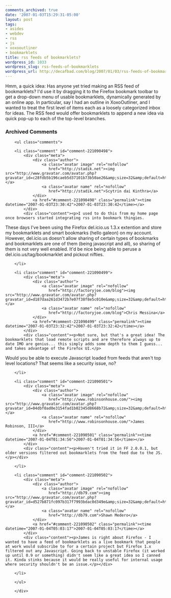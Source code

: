 ```yaml
---
comments_archived: true
date: '2007-01-03T15:29:31-05:00'
layout: post
tags:
- asides
- webdev
- rss
- js
- xoxooutliner
- bookmarklets
title: rss feeds of bookmarklets?
wordpress_id: 1033
wordpress_slug: rss-feeds-of-bookmarklets
wordpress_url: http://decafbad.com/blog/2007/01/03/rss-feeds-of-bookmarklets
---
```

Hmm, a quick idea:  Has anyone yet tried making an RSS feed of bookmarklets?  I'd use it by dragging it to the Firefox bookmark toolbar to get a drop-down menu of usable bookmarklets, dynamically generated by an online app.  In particular, say I had an outline in XoxoOutliner, and I wanted to treat the first level of items each as a loosely categorized inbox for ideas.  The RSS feed would offer bookmarklets to append a new idea via quick pop-up to each of the top-level branches.

<div id="comments" class="comments archived-comments">
            <h3>Archived Comments</h3>
            
        <ul class="comments">
            
        <li class="comment" id="comment-221090498">
            <div class="meta">
                <div class="author">
                    <a class="avatar image" rel="nofollow" 
                       href="http://stadik.net"><img src="http://www.gravatar.com/avatar.php?gravatar_id=c28fdb5b196caeb5d37101b73b50ae26&amp;size=32&amp;default=http://mediacdn.disqus.com/1320279820/images/noavatar32.png"/></a>
                    <a class="avatar name" rel="nofollow" 
                       href="http://stadik.net">Scytrin dai Kinthra</a>
                </div>
                <a href="#comment-221090498" class="permalink"><time datetime="2007-01-03T23:30:42">2007-01-03T23:30:42</time></a>
            </div>
            <div class="content"><p>I used to do this from my home page once browsers started integrating rss into bookmark thingies.
These days I've been using the Firefox del.icio.us 1.3.x extention and store my bookmarklets and smart bookmarks (hello galeon) on my account.
However, del.icio.us doesn't allow sharing of certain types of bookmarks and bookmarklets are one of them (being javascript and all), so sharing of them is not very well enabled.
It'd be nice being able to peruse a del.icio.us/tag/bookmarklet and pickout nifties.</p></div>
            
        </li>
    
        <li class="comment" id="comment-221090499">
            <div class="meta">
                <div class="author">
                    <a class="avatar image" rel="nofollow" 
                       href="http://factoryjoe.com/blog"><img src="http://www.gravatar.com/avatar.php?gravatar_id=d187daa261d3472b7e07f38f8e5c010e&amp;size=32&amp;default=http://mediacdn.disqus.com/1320279820/images/noavatar32.png"/></a>
                    <a class="avatar name" rel="nofollow" 
                       href="http://factoryjoe.com/blog">Chris Messina</a>
                </div>
                <a href="#comment-221090499" class="permalink"><time datetime="2007-01-03T23:32:42">2007-01-03T23:32:42</time></a>
            </div>
            <div class="content"><p>Not sure, but that's a great idea! The bookmarklets that load remote scripts and are therefore always up to date IMO are genius... this simply adds some depth to them I guess... and takes advantage of the Firefox UI.</p>

<p>Would you be able to execute Javascript loaded from feeds that aren't top level locations? That seems like a security issue, no?</p></div>
            
        </li>
    
        <li class="comment" id="comment-221090501">
            <div class="meta">
                <div class="author">
                    <a class="avatar image" rel="nofollow" 
                       href="http://www.robinsonhouse.com/"><img src="http://www.gravatar.com/avatar.php?gravatar_id=04dbf0ad0e3154fad1b02345d8668b72&amp;size=32&amp;default=http://mediacdn.disqus.com/1320279820/images/noavatar32.png"/></a>
                    <a class="avatar name" rel="nofollow" 
                       href="http://www.robinsonhouse.com/">James Robinson, III</a>
                </div>
                <a href="#comment-221090501" class="permalink"><time datetime="2007-01-04T01:34:56">2007-01-04T01:34:56</time></a>
            </div>
            <div class="content"><p>Haven't tried it in FF 2.0.0.1, but older versions filtered out bookmarklets from the feed due to the JS.</p></div>
            
        </li>
    
        <li class="comment" id="comment-221090502">
            <div class="meta">
                <div class="author">
                    <a class="avatar image" rel="nofollow" 
                       href="http://db79.com"><img src="http://www.gravatar.com/avatar.php?gravatar_id=d527b871fc097b317f7993bdac0d349e&amp;size=32&amp;default=http://mediacdn.disqus.com/1320279820/images/noavatar32.png"/></a>
                    <a class="avatar name" rel="nofollow" 
                       href="http://db79.com">Shawn Medero</a>
                </div>
                <a href="#comment-221090502" class="permalink"><time datetime="2007-01-04T05:03:17">2007-01-04T05:03:17</time></a>
            </div>
            <div class="content"><p>James is right about Firefox - I wanted to have a feed of bookmarklets as a live bookmark that people at work would subscribe to for a certain project but Firefox 1.x filtered out any Javascript. Going back to unstable Firefox (it worked up until 0.9 or something) didn't seem like a great idea so I canned it. Kinda stinks because it would be really useful for internal usage where security shouldn't be an issue.</p></div>
            
        </li>
    
        </ul>
    
        </div>
    